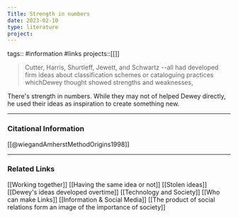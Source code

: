```yaml
---
Title: Strength in numbers
date: 2023-02-10
type: literature
project:
---
```

tags:: #information #links
projects::[[]]

> Cutter, Harris, Shurtleff, Jewett, and Schwartz --all had developed firm ideas about classification schemes or cataloguing practices whichDewey thought showed strengths and weaknesses,

There's strength in numbers. While they may not of helped Dewey directly, he used their ideas as inspiration to create something new.

---
### Citational Information

[[@wiegandAmherstMethodOrigins1998]]

---

### Related Links

[[Working together]]
[[Having the same idea or not]]
[[Stolen ideas]]
[[Dewey's ideas developed overtime]]
[[Technology and Society]]
[[Who can make Links]]
[[Information & Social Media]]
[[The product of social relations form an image of the importance of society]]